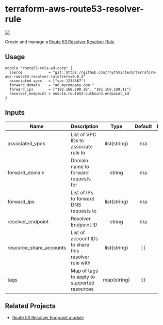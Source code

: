 # terraform-aws-route53-resolver-rule
[![](https://github.com/rhythmictech/terraform-aws-route53-resolver-rule/workflows/check/badge.svg)](https://github.com/rhythmictech/terraform-aws-route53-resolver-rule/actions)

Create and manage a [Route 53 Resolver Resolver Rule](https://docs.aws.amazon.com/Route53/latest/DeveloperGuide/resolver-rules-managing.html).

## Usage

```
module "route53-rule-ad-corp" {
  source            = "git::https://github.com/rhythmictech/terraform-aws-route53-resolver-rule?ref=v0.0.2"
  associated_vpcs   = ["vpc-1234567"]
  forward_domain    = "ad.mycompany.com."
  forward_ips       = ["192.168.100.10", "192.168.100.11"]
  resolver_endpoint = module.route53-outbound.endpoint_id
}
```

<!-- BEGINNING OF PRE-COMMIT-TERRAFORM DOCS HOOK -->
## Inputs

| Name | Description | Type | Default | Required |
|------|-------------|:----:|:-----:|:-----:|
| associated\_vpcs | List of VPC IDs to associate rule to | list(string) | n/a | yes |
| forward\_domain | Domain name to forward requests for | string | n/a | yes |
| forward\_ips | List of IPs to forward DNS requests to | list(string) | n/a | yes |
| resolver\_endpoint | Resolver Endpoint ID | string | n/a | yes |
| resource\_share\_accounts | List of account IDs to share this resolver rule with | list(string) | `[]` | no |
| tags | Map of tags to apply to supported resources | map(string) | `{}` | no |

<!-- END OF PRE-COMMIT-TERRAFORM DOCS HOOK -->

## Related Projects
* [Route 53 Resolver Endpoint module](https://github.com/rhythmictech/terraform-aws-route53-endpoint)
